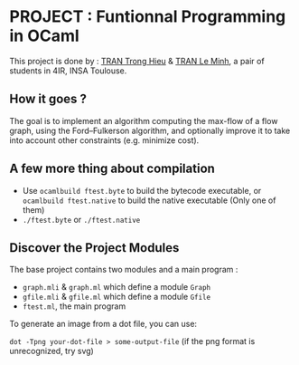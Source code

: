 # PROJECT : Funtionnal Programming in OCaml

This project is done by : [TRAN Trong Hieu](https://github.com/kuro10) & [TRAN Le Minh](https://github.com/tranleminh), a pair of students in 4IR, INSA Toulouse.

## How it goes ? 

The goal is to implement an algorithm computing the max-flow of a flow graph, using the Ford–Fulkerson algorithm, and optionally improve it to take into account other constraints (e.g. minimize cost).

## A few more thing about compilation
* Use `ocamlbuild ftest.byte` to build the bytecode executable, or `ocamlbuild ftest.native` to build the native executable (Only one of them)
* `./ftest.byte` or `./ftest.native` 

## Discover the Project Modules 

The base project contains two modules and a main program : 

* `graph.mli` & `graph.ml` which define a module `Graph`
* `gfile.mli` & `gfile.ml` which define a module `Gfile`
* `ftest.ml`, the main program 

To generate an image from a dot file, you can use: 

 `dot -Tpng your-dot-file > some-output-file` (if the png format is unrecognized, try svg)





